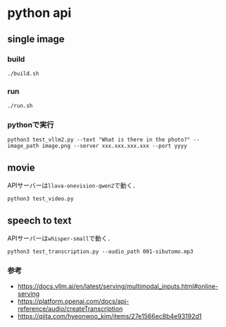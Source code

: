 # python api

## single image
### build 
```
./build.sh
```
### run
```
./run.sh
```

### pythonで実行
```
python3 test_vllm2.py --text "What is there in the photo?" --image_path image.png --server xxx.xxx.xxx.xxx --port yyyy
```

## movie
APIサーバーは`llava-onevision-qwen2`で動く．
```
python3 test_video.py
```
<!-- ## audio
```
python3 test_audio.py
``` -->

## speech to text
APIサーバーは`whisper-small`で動く．
```
python3 test_transcription.py --audio_path 001-sibutomo.mp3
```

### 参考
- https://docs.vllm.ai/en/latest/serving/multimodal_inputs.html#online-serving
- https://platform.openai.com/docs/api-reference/audio/createTranscription
- https://qiita.com/hyeonwoo_kim/items/27e1566ec8b4e93192d1